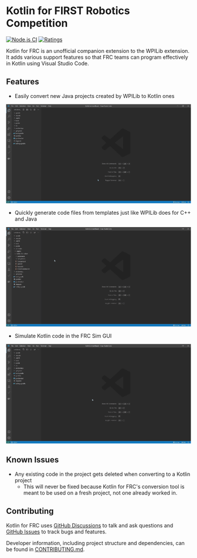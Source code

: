 # Kotlin for FIRST Robotics Competition

[![Node.js CI](https://github.com/BrenekH/kotlin-for-frc/workflows/Node.js%20CI/badge.svg?branch=master&event=push)](https://github.com/BrenekH/kotlin-for-frc/actions)
[![Ratings](https://vsmarketplacebadge.apphb.com/rating/brenek.kotlin-for-frc.svg)](https://marketplace.visualstudio.com/items?itemName=brenek.kotlin-for-frc)

Kotlin for FRC is an unofficial companion extension to the WPILib extension. It adds various support features so that FRC teams can program effectively in Kotlin using Visual Studio Code.

## Features

- Easily convert new Java projects created by WPILib to Kotlin ones

![Convert Demo](https://raw.githubusercontent.com/BrenekH/kotlin-for-frc/master/images/convertDemo.gif)

- Quickly generate code files from templates just like WPILib does for C++ and Java

![New Command Demo](https://raw.githubusercontent.com/BrenekH/kotlin-for-frc/master/images/newCommandDemo.gif)

- Simulate Kotlin code in the FRC Sim GUI

![Simulate Kotlin Code Demo](https://raw.githubusercontent.com/BrenekH/kotlin-for-frc/master/images/simulateDemo.gif)

## Known Issues

- Any existing code in the project gets deleted when converting to a Kotlin project
  - This will never be fixed because Kotlin for FRC's conversion tool is meant to be used on a fresh project, not one already worked in.

## Contributing

Kotlin for FRC uses [GitHub Discussions](https://github.com/BrenekH/kotlin-for-frc/discussions) to talk and ask questions and [GitHub Issues](https://github.com/BrenekH/kotlin-for-frc/issues) to track bugs and features.

Developer information, including project structure and dependencies, can be found in [CONTRIBUTING.md](https://github.com/BrenekH/kotlin-for-frc/blob/master/CONTRIBUTING.md).
